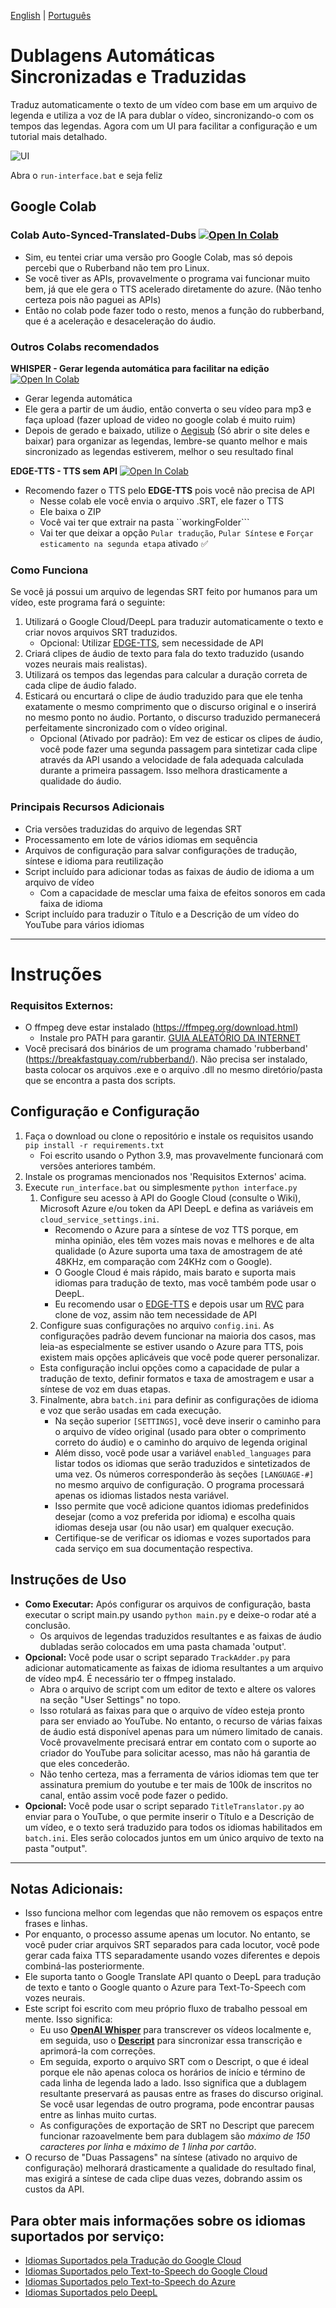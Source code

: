 [English](https://github.com/RafaelGodoyEbert/Auto-Synced-Translated-Dubs-with-UI/blob/main/README.md) | [Português](https://github.com/RafaelGodoyEbert/Auto-Synced-Translated-Dubs-with-UI/blob/main/README-pt_BR.md)
# Dublagens Automáticas Sincronizadas e Traduzidas
Traduz automaticamente o texto de um vídeo com base em um arquivo de legenda e utiliza a voz de IA para dublar o vídeo, sincronizando-o com os tempos das legendas. Agora com um UI para facilitar a configuração e um tutorial mais detalhado.

![UI](https://cdn.discordapp.com/attachments/1124221552779612282/1167690635566907412/image.png)

Abra o `run-interface.bat` e seja feliz

## Google Colab
### Colab Auto-Synced-Translated-Dubs [![Open In Colab](https://colab.research.google.com/assets/colab-badge.svg)](https://colab.research.google.com/drive/1MNHeuTBe48kKV4Sfk7yM3CDR8LnEy_He?usp=sharing)
- Sim, eu tentei criar uma versão pro Google Colab, mas só depois percebi que o Ruberband não tem pro Linux.
- Se você tiver as APIs, provavelmente o programa vai funcionar muito bem, já que ele gera o TTS acelerado diretamente do azure. (Não tenho certeza pois não paguei as APIs)
- Então no colab pode fazer todo o resto, menos a função do rubberband, que é a aceleração e desaceleração do áudio.

### Outros Colabs recomendados
**WHISPER - Gerar legenda automática para facilitar na edição** [![Open In Colab](https://colab.research.google.com/assets/colab-badge.svg)](https://colab.research.google.com/drive/1XWig4fk9BN0gwcj9kp3n6yXevAcDLM8j?usp=sharing)
- Gerar legenda automática 
 - Ele gera a partir de um áudio, então converta o seu vídeo para mp3 e faça upload (fazer upload de video no google colab é muito ruim)
 - Depois de gerado e baixado, utilize o [Aegisub](https://github.com/Aegisub/Aegisub) (Só abrir o site deles e baixar) para organizar as legendas, lembre-se quanto melhor e mais sincronizado as legendas estiverem, melhor o seu resultado final

**EDGE-TTS - TTS sem API** [![Open In Colab](https://colab.research.google.com/assets/colab-badge.svg)](https://colab.research.google.com/drive/1Em_fn0QmN5Bln9uXr4mlnQZLOiG4tO2L?usp=sharing)
- Recomendo fazer o TTS pelo **EDGE-TTS** pois você não precisa de API 
   - Nesse colab ele você envia o arquivo .SRT, ele fazer o TTS
   - Ele baixa o ZIP
   - Você vai ter que extrair na pasta ``workingFolder```
   - Vai ter que deixar a opção ``Pular tradução``, ``Pular Síntese`` e ``Forçar esticamento na segunda etapa`` ativado ✅

### Como Funciona
Se você já possui um arquivo de legendas SRT feito por humanos para um vídeo, este programa fará o seguinte:
1. Utilizará o Google Cloud/DeepL para traduzir automaticamente o texto e criar novos arquivos SRT traduzidos.
   - Opcional: Utilizar [EDGE-TTS](https://github.com/rany2/edge-tts), sem necessidade de API
2. Criará clipes de áudio de texto para fala do texto traduzido (usando vozes neurais mais realistas).
3. Utilizará os tempos das legendas para calcular a duração correta de cada clipe de áudio falado.
4. Esticará ou encurtará o clipe de áudio traduzido para que ele tenha exatamente o mesmo comprimento que o discurso original e o inserirá no mesmo ponto no áudio. Portanto, o discurso traduzido permanecerá perfeitamente sincronizado com o vídeo original.
    - Opcional (Ativado por padrão): Em vez de esticar os clipes de áudio, você pode fazer uma segunda passagem para sintetizar cada clipe através da API usando a velocidade de fala adequada calculada durante a primeira passagem. Isso melhora drasticamente a qualidade do áudio.

### Principais Recursos Adicionais
- Cria versões traduzidas do arquivo de legendas SRT
- Processamento em lote de vários idiomas em sequência
- Arquivos de configuração para salvar configurações de tradução, síntese e idioma para reutilização
- Script incluído para adicionar todas as faixas de áudio de idioma a um arquivo de vídeo
   - Com a capacidade de mesclar uma faixa de efeitos sonoros em cada faixa de idioma
- Script incluído para traduzir o Título e a Descrição de um vídeo do YouTube para vários idiomas

----

# Instruções

### Requisitos Externos:
- O ffmpeg deve estar instalado (https://ffmpeg.org/download.html)
   - Instale pro PATH para garantir. [GUIA ALEATÓRIO DA INTERNET](https://academy.streamholics.live/guias/guia-ffmpeg/)
- Você precisará dos binários de um programa chamado 'rubberband' (https://breakfastquay.com/rubberband/). Não precisa ser instalado, basta colocar os arquivos .exe e o arquivo .dll no mesmo diretório/pasta que se encontra a pasta dos scripts.

## Configuração e Configuração
1. Faça o download ou clone o repositório e instale os requisitos usando `pip install -r requirements.txt`
   - Foi escrito usando o Python 3.9, mas provavelmente funcionará com versões anteriores também.
2. Instale os programas mencionados nos 'Requisitos Externos' acima.
3. Execute `run_interface.bat` ou simplesmente `python interface.py`
   1. Configure seu acesso à API do Google Cloud (consulte o Wiki), Microsoft Azure e/ou token da API DeepL e defina as variáveis em `cloud_service_settings.ini`. 
      - Recomendo o Azure para a síntese de voz TTS porque, em minha opinião, eles têm vozes mais novas e melhores e de alta qualidade (o Azure suporta uma taxa de amostragem de até 48KHz, em comparação com 24KHz com o Google). 
      - O Google Cloud é mais rápido, mais barato e suporta mais idiomas para tradução de texto, mas você também pode usar o DeepL.
      - Eu recomendo usar o [EDGE-TTS](https://colab.research.google.com/drive/1Em_fn0QmN5Bln9uXr4mlnQZLOiG4tO2L) e depois usar um [RVC](https://br.aihub.wtf/) para clone de voz, assim não tem necessidade de API
   2. Configure suas configurações no arquivo `config.ini`. As configurações padrão devem funcionar na maioria dos casos, mas leia-as especialmente se estiver usando o Azure para TTS, pois existem mais opções aplicáveis que você pode querer personalizar.
   - Esta configuração inclui opções como a capacidade de pular a tradução de texto, definir formatos e taxa de amostragem e usar a síntese de voz em duas etapas.
   3. Finalmente, abra `batch.ini` para definir as configurações de idioma e voz que serão usadas em cada execução. 
      - Na seção superior `[SETTINGS]`, você deve inserir o caminho para o arquivo de vídeo original (usado para obter o comprimento correto do áudio) e o caminho do arquivo de legenda original
      - Além disso, você pode usar a variável `enabled_languages` para listar todos os idiomas que serão traduzidos e sintetizados de uma vez. Os números corresponderão às seções `[LANGUAGE-#]` no mesmo arquivo de configuração. O programa processará apenas os idiomas listados nesta variável.
      - Isso permite que você adicione quantos idiomas predefinidos desejar (como a voz preferida por idioma) e escolha quais idiomas deseja usar (ou não usar) em qualquer execução.
      - Certifique-se de verificar os idiomas e vozes suportados para cada serviço em sua documentação respectiva.

## Instruções de Uso
- **Como Executar:** Após configurar os arquivos de configuração, basta executar o script main.py usando `python main.py` e deixe-o rodar até a conclusão.
   - Os arquivos de legendas traduzidos resultantes e as faixas de áudio dubladas serão colocados em uma pasta chamada 'output'.
- **Opcional:** Você pode usar o script separado `TrackAdder.py` para adicionar automaticamente as faixas de idioma resultantes a um arquivo de vídeo mp4. É necessário ter o ffmpeg instalado.
   - Abra o arquivo de script com um editor de texto e altere os valores na seção "User Settings" no topo.
   - Isso rotulará as faixas para que o arquivo de vídeo esteja pronto para ser enviado ao YouTube. No entanto, o recurso de várias faixas de áudio está disponível apenas para um número limitado de canais. Você provavelmente precisará entrar em contato com o suporte ao criador do YouTube para solicitar acesso, mas não há garantia de que eles concederão.
   - Não tenho certeza, mas a ferramenta de vários idiomas tem que ter assinatura premium do youtube e ter mais de 100k de inscritos no canal, então assim você pode fazer o pedido.
- **Opcional:** Você pode usar o script separado `TitleTranslator.py` ao enviar para o YouTube, o que permite inserir o Título e a Descrição de um vídeo, e o texto será traduzido para todos os idiomas habilitados em `batch.ini`. Eles serão colocados juntos em um único arquivo de texto na pasta "output".

----


## Notas Adicionais:
- Isso funciona melhor com legendas que não removem os espaços entre frases e linhas.
- Por enquanto, o processo assume apenas um locutor. No entanto, se você puder criar arquivos SRT separados para cada locutor, você pode gerar cada faixa TTS separadamente usando vozes diferentes e depois combiná-las posteriormente.
- Ele suporta tanto o Google Translate API quanto o DeepL para tradução de texto e tanto o Google quanto o Azure para Text-To-Speech com vozes neurais.
- Este script foi escrito com meu próprio fluxo de trabalho pessoal em mente. Isso significa:
    - Eu uso [**OpenAI Whisper**](https://github.com/openai/whisper) para transcrever os vídeos localmente e, em seguida, uso o [**Descript**](https://www.descript.com/) para sincronizar essa transcrição e aprimorá-la com correções.
    - Em seguida, exporto o arquivo SRT com o Descript, o que é ideal porque ele não apenas coloca os horários de início e término de cada linha de legenda lado a lado. Isso significa que a dublagem resultante preservará as pausas entre as frases do discurso original. Se você usar legendas de outro programa, pode encontrar pausas entre as linhas muito curtas.
    - As configurações de exportação de SRT no Descript que parecem funcionar razoavelmente bem para dublagem são *máximo de 150 caracteres por linha* e *máximo de 1 linha por cartão*.
- O recurso de "Duas Passagens" na síntese (ativado no arquivo de configuração) melhorará drasticamente a qualidade do resultado final, mas exigirá a síntese de cada clipe duas vezes, dobrando assim os custos da API.

## Para obter mais informações sobre os idiomas suportados por serviço:
- [Idiomas Suportados pela Tradução do Google Cloud](https://cloud.google.com/translate/docs/languages)
- [Idiomas Suportados pelo Text-to-Speech do Google Cloud](https://cloud.google.com/text-to-speech/docs/voices)
- [Idiomas Suportados pelo Text-to-Speech do Azure](https://docs.microsoft.com/pt-br/azure/cognitive-services/speech-service/language-support#text-to-speech)
- [Idiomas Suportados pelo DeepL](https://www.deepl.com/docs-api/translating-text/request)

